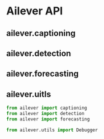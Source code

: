 # Ailever API

## ailever.captioning

## ailever.detection

## ailever.forecasting

## ailever.uitls

```python
from ailever import captioning
from ailever import detection
from ailever import forecasting

from ailever.utils import Debugger
```
